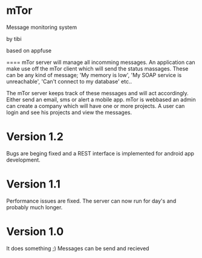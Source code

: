 mTor
====

Message monitoring system 

by tibi

based on appfuse

====
mTor server will manage all incomming messages. An application can make use off the mTor client which will send the status massages. These can be any kind of message; 'My memory is low', 
'My SOAP service is unreachable', 'Can't connect to my database' etc..

The mTor server keeps track of these messages and will act accordingly. Either send an email, sms or alert a mobile app. 
mTor is webbased an admin can create a company which will have one or more projects. A user can login and see his projects and view the messages.

Version 1.2
====
Bugs are beging fixed and a REST interface is implemented for android app development.

Version 1.1 
====
Performance issues are fixed. The server can now run for day's and probably much longer.

Version 1.0 
====
It does something ;)
Messages can be send and recieved

 